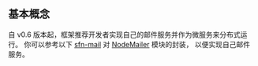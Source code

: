 <!-- title: 电子邮件; order: 15 -->
## 基本概念

自 v0.6 版本起，框架推荐开发者实现自己的邮件服务并作为微服务来分布式运行。
你可以参考以下 [sfn-mail](https://github.com/hyurl/sfn-mail) 对 
[NodeMailer](https://github.com/nodemailer/nodemailer) 模块的封装，
以便实现自己邮件服务。